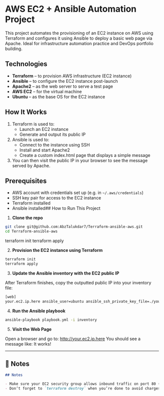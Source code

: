 # AWS EC2 + Ansible Automation Project

This project automates the provisioning of an EC2 instance on AWS using Terraform and configures it using Ansible to deploy a basic web page via Apache. Ideal for infrastructure automation practice and DevOps portfolio building.

## Technologies

- **Terraform** – to provision AWS infrastructure (EC2 instance)
- **Ansible** – to configure the EC2 instance post-launch
- **Apache2** – as the web server to serve a test page
- **AWS EC2** – for the virtual machine
- **Ubuntu** – as the base OS for the EC2 instance

## How It Works

1. Terraform is used to:
   - Launch an EC2 instance
   - Generate and output its public IP
2. Ansible is used to:
   - Connect to the instance using SSH
   - Install and start Apache2
   - Create a custom index.html page that displays a simple message
3. You can then visit the public IP in your browser to see the message served by Apache.

## Prerequisites

- AWS account with credentials set up (e.g. in `~/.aws/credentials`)
- SSH key pair for access to the EC2 instance
- Terraform installed
- Ansible installed## How to Run This Project

1. **Clone the repo**

```bash
git clone git@github.com:AbzTalukdar7/Terraform-ansible-aws.git
cd Terraform-ansible-aws
```

terraform init
terraform apply

2. **Provision the EC2 instance using Terraform**

```bash
terraform init
terraform apply
```

3. **Update the Ansible inventory with the EC2 public IP**

After Terraform finishes, copy the outputted public IP into your inventory file:

```bash
[web]
your.ec2.ip.here ansible_user=ubuntu ansible_ssh_private_key_file=./your-key.pem
```

4. **Run the Ansible playbook**

```bash
ansible-playbook playbook.yml -i inventory
```

5. **Visit the Web Page**

Open a browser and go to: http://your.ec2.ip.here
You should see a message like: It works!


---

## 🧼 Notes

```md
## Notes

- Make sure your EC2 security group allows inbound traffic on port 80 (HTTP)
- Don’t forget to `terraform destroy` when you’re done to avoid charges




